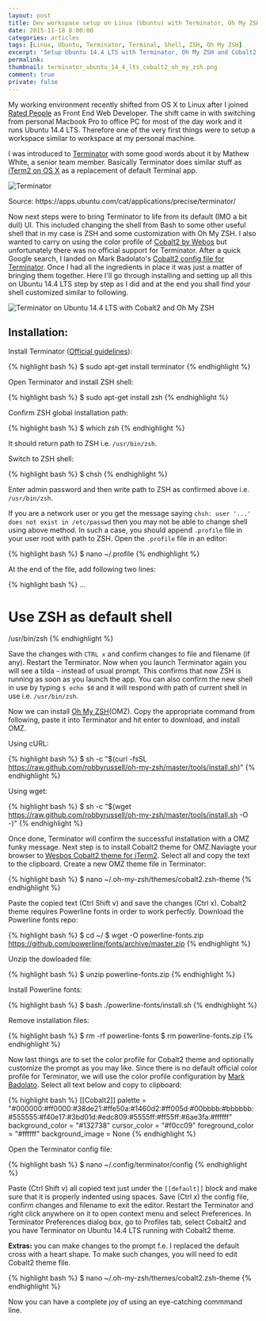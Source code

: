 ```yaml
---
layout: post
title: Dev workspace setup on Linux (Ubuntu) with Terminator, Oh My ZSH and Cobalt2
date: 2015-11-18 8:00:00
categories: articles
tags: [Linux, Ubuntu, Terminator, Terminal, Shell, ZSH, Oh My ZSH]
excerpt: 'Setup Ubuntu 14.4 LTS with Terminator, Oh My ZSH and Cobalt2 theme.'
permalink:
thumbnail: terminator_ubuntu_14_4_lts_cobalt2_oh_my_zsh.png
comment: true
private: false
---
```


My working environment recently shifted from OS X to Linux after I joined [Rated People](http://ratedpeople.com) as Front End Web Developer. The shift came in with switching from personal Macbook Pro to office PC for most of the day work and it runs Ubuntu 14.4 LTS. Therefore one of the very first things were to setup a workspace similar to workspace at my personal machine.

I was introduced to [Terminator](https://apps.ubuntu.com/cat/applications/precise/terminator/) with some good words about it by Mathew White, a senior team member. Basically Terminator does similar stuff as [iTerm2 on OS X](https://www.iterm2.com/) as a replacement of default Terminal app.

<img src="http://screenshots.ubuntu.com/screenshots/t/terminator/13454_large.png" class="img-responsive" alt="Terminator">
<p class="help-block">Source: https://apps.ubuntu.com/cat/applications/precise/terminator/</p>

Now next steps were to bring Terminator to life from its default (IMO a bit dull) UI. This included changing the shell from Bash to some other useful shell that in my case is ZSH and some customization with Oh My ZSH. I also wanted to carry on using the color profile of [Cobalt2 by Webos](https://github.com/wesbos/cobalt2) but unfortunately there was no official support for Terminator. After a quick Google search, I landed on Mark Badolato's [Cobalt2 config file for Terminator](https://github.com/mbadolato/iTerm2-Color-Schemes/blob/master/terminator/Cobalt2.config). Once I had all the ingredients in place it was just a matter of bringing them together. Here I'll go through installing and setting up all this on Ubuntu 14.4 LTS step by step as I did and at the end you shall find your shell customized similar to following.

<img src="{{ '/assets/images/terminator_ubuntu_14_4_lts_cobalt2_oh_my_zsh.png' | prepend: site.baseurl }}" class="img-responsive" alt="Terminator on Ubuntu 14.4 LTS with Cobalt2 and Oh My ZSH" />

## Installation:

Install Terminator ([Official guidelines](http://gnometerminator.blogspot.co.uk/p/introduction.html)):

{% highlight bash %}
$ sudo apt-get install terminator
{% endhighlight %}

Open Terminator and install ZSH shell:

{% highlight bash %}
$ sudo apt-get install zsh
{% endhighlight %}

Confirm ZSH global installation path:

{% highlight bash %}
$ which zsh
{% endhighlight %}

It should return path to ZSH i.e. `/usr/bin/zsh`.

Switch to ZSH shell:

{% highlight bash %}
$ chsh
{% endhighlight %}

Enter admin password and then write path to ZSH as confirmed above i.e. `/usr/bin/zsh`.

If you are a network user or you get the message saying `chsh: user '...' does not exist in /etc/passwd` then you may not be able to change shell using above method. In such a case, you should append `.profile` file in your user root with path to ZSH. Open the `.profile` file in an editor:

{% highlight bash %}
$ nano ~/.profile
{% endhighlight %}

At the end of the file, add following two lines:

{% highlight bash %}
...
# Use ZSH as default shell
/usr/bin/zsh
{% endhighlight %}

Save the changes with `CTRL x` and confirm changes to file and filename (if any). Restart the Terminator. Now when you launch Terminator again you will see a tilda `~` instead of usual prompt. This confirms that now ZSH is running as soon as you launch the app. You can also confirm the new shell in use by typing `$ echo $0` and it will respond with path of current shell in use i.e. `/usr/bin/zsh`.

Now we can install [Oh My ZSH](http://ohmyz.sh)(OMZ). Copy the appropriate command from following, paste it into Terminator and hit enter to download, and install OMZ.

Using cURL:

{% highlight bash %}
$ sh -c "$(curl -fsSL https://raw.github.com/robbyrussell/oh-my-zsh/master/tools/install.sh)"
{% endhighlight %}

Using wget:

{% highlight bash %}
$ sh -c "$(wget https://raw.github.com/robbyrussell/oh-my-zsh/master/tools/install.sh -O -)"
{% endhighlight %}

Once done, Terminator will confirm the successful installation with a OMZ funky message. Next step is to install Cobalt2 theme for OMZ.Naviagte your browser to [Wesbos Cobalt2 theme for iTerm2](https://github.com/wesbos/Cobalt2-iterm/blob/master/cobalt2.zsh-theme). Select all and copy the text to the clipboard. Create a new OMZ theme file in Terminator:

{% highlight bash %}
$ nano ~/.oh-my-zsh/themes/cobalt2.zsh-theme
{% endhighlight %}

Paste the copied text (Ctrl Shift v) and save the changes (Ctrl x). Cobalt2 theme requires Powerline fonts in order to work perfectly. Download the Powerline fonts repo:

{% highlight bash %}
$ cd  ~/
$ wget -O powerline-fonts.zip https://github.com/powerline/fonts/archive/master.zip
{% endhighlight %}

Unzip the dowloaded file:

{% highlight bash %}
$ unzip powerline-fonts.zip
{% endhighlight %}

Install Powerline fonts:

{% highlight bash %}
$ bash ./powerline-fonts/install.sh
{% endhighlight %}

Remove installation files:

{% highlight bash %}
$ rm -rf powerline-fonts
$ rm powerline-fonts.zip
{% endhighlight %}

Now last things are to set the color profile for Cobalt2 theme and optionally customize the prompt as you may like. Since there is no default official color profile for Terminator, we will use the color profile configuration by [Mark Badolato](https://github.com/mbadolato/iTerm2-Color-Schemes/blob/master/terminator/Cobalt2.config). Select all text below and copy to clipboard:

{% highlight bash %}
[[Cobalt2]]
    palette = "#000000:#ff0000:#38de21:#ffe50a:#1460d2:#ff005d:#00bbbb:#bbbbbb:#555555:#f40e17:#3bd01d:#edc809:#5555ff:#ff55ff:#6ae3fa:#ffffff"
    background_color = "#132738"
    cursor_color = "#f0cc09"
    foreground_color = "#ffffff"
    background_image = None
{% endhighlight %}

Open the Terminator config file:

{% highlight bash %}
$ nano ~/.config/terminator/config
{% endhighlight %}

Paste (Ctrl Shift v) all copied text just under the `[[default]]` block and make sure that it is properly indented using spaces. Save (Ctrl x) the config file, confirm changes and filename to exit the editor. Restart the Terminator and right click anywhere on it to open context menu and select Preferences. In Terminator Preferences dialog box, go to Profiles tab, select Cobalt2 and you have Terminator on Ubuntu 14.4 LTS running with Cobalt2 theme.

**Extras:** you can make changes to the prompt f.e. I replaced the default cross with a heart shape. To make such changes, you will need to edit Cobalt2 theme file.

{% highlight bash %}
$ nano ~/.oh-my-zsh/themes/cobalt2.zsh-theme
{% endhighlight %}

Now you can have a complete joy of using an eye-catching commmand line.
